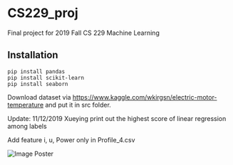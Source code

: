 # CS229_proj
Final project for 2019 Fall CS 229 Machine Learning
## Installation
```
pip install pandas
pip install scikit-learn
pip install seaborn
```
Download dataset via https://www.kaggle.com/wkirgsn/electric-motor-temperature and put it in src folder.

Update:
11/12/2019 Xueying
print out the highest score of linear regression among labels

Add feature i, u, Power only in Profile_4.csv

![Image Poster](https://github.com/acehu970601/Motors-Temperature-Prediction/blob/master/cs%20229%20Presentation.png)
